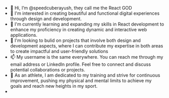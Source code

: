 - 👋 Hi, I’m @speedcuberayush, they call me the React GOD
- 👀 I'm interested in creating beautiful and functional digital experiences through design and development.
- 🌱 I'm currently learning and expanding my skills in React development to enhance my proficiency in creating dynamic and interactive web applications.
- 💞️ I'm looking to bulid on projects that involve both design and development aspects, where I can contribute my expertise in both areas to create impactful and user-friendly solutions
- 📫 My username is the same everywhere. You can reach me through my email address or LinkedIn profile. Feel free to connect and discuss potential collaborations or projects.
- 🏅 As an athlete, I am dedicated to my training and strive for continuous improvement, pushing my physical and mental limits to achieve my goals and reach new heights in my sport.
- 
<!---
speedcuberayush/speedcuberayush is a ✨ special ✨ repository because its `README.md` (this file) appears on your GitHub profile.
You can click the Preview link to take a look at your changes.
--->
